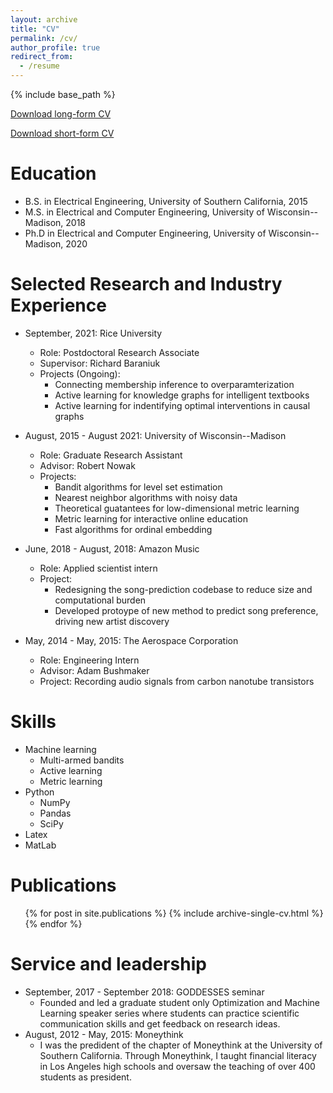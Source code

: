 ```yaml
---
layout: archive
title: "CV"
permalink: /cv/
author_profile: true
redirect_from:
  - /resume
---
```


{% include base_path %}

[Download long-form CV](http://blakemas.github.io/files/mason_CV_long.pdf)

[Download short-form CV](http://blakemas.github.io/files/mason_CV_short.pdf)

Education
======
* B.S. in Electrical Engineering, University of Southern California, 2015
* M.S. in Electrical and Computer Engineering, University of Wisconsin--Madison, 2018
* Ph.D in Electrical and Computer Engineering, University of Wisconsin--Madison, 2020

Selected Research and Industry Experience
======
* September, 2021: Rice University
  * Role: Postdoctoral Research Associate
  * Supervisor: Richard Baraniuk
  * Projects (Ongoing):
    * Connecting membership inference to overparamterization
    * Active learning for knowledge graphs for intelligent textbooks
    * Active learning for indentifying optimal interventions in causal graphs

* August, 2015 - August 2021: University of Wisconsin--Madison
  * Role: Graduate Research Assistant
  * Advisor: Robert Nowak
  * Projects:
    * Bandit algorithms for level set estimation
    * Nearest neighbor algorithms with noisy data
    * Theoretical guatantees for low-dimensional metric learning
    * Metric learning for interactive online education
    * Fast algorithms for ordinal embedding

* June, 2018 - August, 2018: Amazon Music
  * Role: Applied scientist intern
  * Project: 
    * Redesigning the song-prediction codebase to reduce size and computational burden
    * Developed protoype of new method to predict song preference, driving new artist discovery

* May, 2014 - May, 2015: The Aerospace Corporation
  * Role: Engineering Intern
  * Advisor: Adam Bushmaker
  * Project: Recording audio signals from carbon nanotube transistors


Skills
======
* Machine learning
  * Multi-armed bandits
  * Active learning
  * Metric learning
* Python
  * NumPy
  * Pandas
  * SciPy
* Latex
* MatLab

Publications
======
  <ul>{% for post in site.publications %}
    {% include archive-single-cv.html %}
  {% endfor %}</ul>


Service and leadership
======
* September, 2017 - September 2018: GODDESSES seminar
  * Founded and led a graduate student only Optimization and Machine Learning speaker series where students can practice scientific communication skills and get feedback on research ideas.
* August, 2012 - May, 2015: Moneythink
  * I was the predident of the chapter of Moneythink at the University of Southern California. Through Moneythink, I taught financial literacy in Los Angeles high schools and oversaw the teaching of over 400 students as president. 

<!-- Talks
======
  <ul>{% for post in site.talks %}
    {% include archive-single-talk-cv.html %}
  {% endfor %}</ul>
  
Teaching
======
  <ul>{% for post in site.teaching %}
    {% include archive-single-cv.html %}
  {% endfor %}</ul>
 -->  
